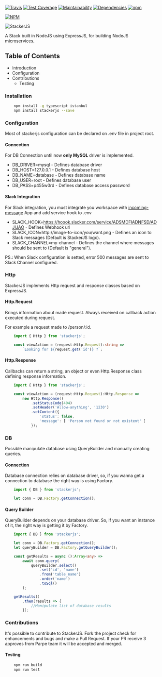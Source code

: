 [![Travis](https://img.shields.io/travis/parpeoficial/stackerjs.svg)](https://travis-ci.org/parpeoficial/stackerjs)
[![Test Coverage](https://api.codeclimate.com/v1/badges/f419329afe392badee4c/test_coverage)](https://codeclimate.com/github/parpeoficial/stackerjs/test_coverage)
[![Maintainability](https://api.codeclimate.com/v1/badges/f419329afe392badee4c/maintainability)](https://codeclimate.com/github/parpeoficial/stackerjs/maintainability)
[![Dependencies](https://img.shields.io/david/parpeoficial/stackerjs.svg)](https://david-dm.org/parpeoficial/stackerjs)
[![npm](https://img.shields.io/npm/dt/stackerjs.svg)](https://www.npmjs.com/package/stackerjs)

[![NPM](https://nodei.co/npm/stackerjs.png?downloads=true&downloadRank=true&stars=true)](https://nodei.co/npm/stackerjs/)

![StackerJS](https://s3-sa-east-1.amazonaws.com/parpe.prod/StackerJS-logo.png)

A Stack built in NodeJS using ExpressJS, for building NodeJS microservices.

## Table of Contents
* Introduction
* Configuration
* Contributions
    * Testing

### Installation
```bash
    npm install -g typescript istanbul
    npm install stackerjs --save
```

### Configuration
Most of stackerjs configuration can be declared on .env file in project root.

#### Connection
For DB Connection until now **only MySQL** driver is implemented.
* DB_DRIVER=mysql - Defines database driver
* DB_HOST=127.0.0.1 - Defines database host
* DB_NAME=database - Defines database name
* DB_USER=root - Defines database user
* DB_PASS=p455w0rd - Defines database access password

#### Slack Integration
For Slack integration, you must integrate you workspace with [incoming-message]() App and add service hook to .env
* SLACK_HOOK=https://hoook.slacker.com/service/ADSMDFIADNFSD/ADJIJAO - Defines Webhook url
* SLACK_ICON=http://image-to-icon/you/want.png - Defines an icon to Slack messages (Default is StackerJS logo).
* SLACK_CHANNEL=my-channel - Defines the channel where messages should be sent to (Default is "general").

PS.: When Slack configuration is setted, error 500 messages are sent to Slack Channel configured.

### Http
StackerJS implements Http request and response classes based on ExpressJS.

#### Http.Request
Brings information about made request. Always received on callback action executed during request.

For example a request made to /person/:id.
```typescript
    import { Http } from 'stackerjs';

    const viewAction = (request:Http.Request):string =>
        `Looking for ${request.get('id')} ?`;
```

#### Http.Response
Callbacks can return a string, an object or even Http.Response class defining response information.

```typescript
    import { Http } from 'stackerjs';

    const viewAction = (request:Http.Request):Http.Response =>
        new Http.Response()
            .setStatusCode(404)
            .setHeader('Allow-anything', '1230')
            .setContent({
                'status': false,
                'message': [ 'Person not found or not existent' ]
            });
```

### DB
Possible manipulate database using QueryBuilder and manually creating queries.

#### Connection
Database connection relies on database driver, so, if you wanna get a connection to database the right way is using Factory.

```typescript
    import { DB } from 'stackerjs';

    let conn = DB.Factory.getConnection();
```

#### Query Builder
QueryBuilder depends on your database driver. So, if you want an instance of it, the right way is getting it by Factory.

```typescript
    import { DB } from 'stackerjs';

    let conn = DB.Factory.getConnection();
    let queryBuilder = DB.Factory.getQueryBuilder();

    const getResults = async ():Array<any> =>
        await conn.query(
            queryBuilder.select()
                .set('id', 'name')
                .from('table_name')
                .order('name')
                .toSql()
        );

    getResults()
        .then(results => {
            //Manipulate list of database results
        });
```

### Contributions
It's possible to contribute to StackerJS.
Fork the project check for enhancements and bugs and make a Pull Request.
If your PR receive 3 approves from Parpe team it will be accepted and merged.

#### Testing
```bash
    npm run build
    npm run test
```